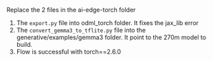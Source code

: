 Replace the 2 files in the ai-edge-torch folder

1. The `export.py` file into odml_torch folder. It fixes the jax_lib error
2. The `convert_gemma3_to_tflite.py` file into the generative/examples/gemma3 folder. It point to the 270m model to build.
3. Flow is successful with torch==2.6.0
